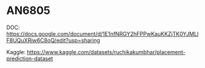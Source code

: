 # AN6805

DOC: https://docs.google.com/document/d/1E1nfNRGY2hFPPwKauKKZjTK0YJMLlF8UQuXRiw6C8oQ/edit?usp=sharing

Kaggle: https://www.kaggle.com/datasets/ruchikakumbhar/placement-prediction-dataset